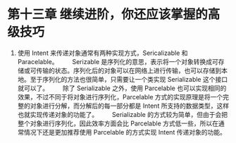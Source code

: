 # 第十三章 继续进阶，你还应该掌握的高级技巧
1. 使用 Intent 来传递对象通常有两种实现方式，Sericalizable 和 Paracelable。
　　Serizable 是序列化的意思，表示将一个对象转换成可存储或可传输的状态。序列化后的对象可以在网络上进行传输，也可以存储到本地。至于序列化的方法也很简单，只需要让一个类实现 Serializable 这个接口就可以了。
　　除了 Serializable 之外，使用 Parcelable 也可以实现相同的效果，不过不同于将对象进行序列化，Parcelable 方式的实现原理是将一个完整的对象进行分解，而分解后的每一部分都是 Intent 所支持的数据类型，这样也就实现传递对象的功能了。
　　Serializable 的方式较为简单，但由于会把整个对象进行序列化，因此效率方面会比 Parcelable 方式低一些，所以在通常情况下还是更加推荐使用 Parcelable 的方式实现 Intent 传递对象的功能。

